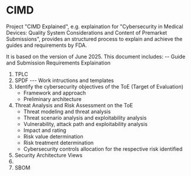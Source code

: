 # CIMD
Project "CIMD Explained", e.g. explaination for "Cybersecurity in Medical Devices: Quality System Considerations and Content of Premarket Submissions", provides an structured process to explain and achieve the guides and requirements by FDA.

It is based on the version of June 2025. This document includes:
-- Guide and Submission Requirements Explaination
   1) TPLC
   2) SPDF
--- Work intructions and templates
   1) Identify the cybersecurity objectives of the ToE (Target of Evaluation)
      - Framework and approach
      - Preliminary architecture 
   3) Threat Analysis and Risk Assessment on the ToE
      - Threat modeling and threat analysis
      - Threat scenario analysis and exploitability analysis
      - Vulnerability, attack path and exploitability analysis
      - Impact and rating
      - Risk value determination
      - Risk treatment determination
      - Cybersecurity controls allocation for the respective risk identified
   4) Security Architecture Views
   5) 
   6) SBOM
